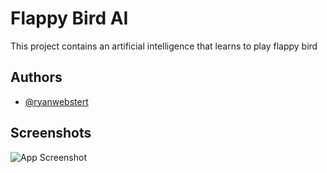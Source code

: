 # Flappy Bird AI

This project contains an artificial intelligence that learns to play flappy bird

## Authors

- [@ryanwebstert](https://www.github.com/ryanwebstert)


## Screenshots

![App Screenshot](https://prnt.sc/EDAQLj6f-rWF)



